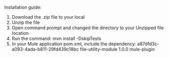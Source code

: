 Installation guide:

1. Download the .zip file to your local
2. Unzip the file
3. Open command prompt and changed the directory to your Unzipped file location
4. Run the command: mvn install -DskipTests
5. In your Mule application pom.xml, include the dependency:
   <dependency>
    <groupId>a87dfd3c-a093-4ada-b811-29fd439c18bc</groupId>
    <artifactId>file-utility-module</artifactId>
    <version>1.0.0</version>
    <classifier>mule-plugin</classifier>
</dependency>
